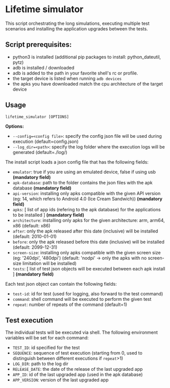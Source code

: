 # Lifetime simulator
This script orchestrating the long simulations, executing multiple test scenarios and installing 
the application upgrades between the tests.


## Script prerequisites:

- python3 is installed (additional pip packages to install: python_dateutil, pytz)
- adb is installed / downloaded
- adb is added to the path in your favorite shell's rc or profile.
- the target device is listed when running `adb devices` 
- the apks you have downloaded match the cpu architecture of the target device


## Usage

```
lifetime_simulator [OPTIONS]
```

__Options:__
- `--config=<config file>`: specify the config json file will be used during execution (default=config.json)
- `--log_dir=<path>`: specify the log folder where the execution logs will be generated (default=./log/)

The install script loads a json config file that has the following fields:
- `emulator`: true if you are using an emulated device, false if using usb __(mandatory field)__
- `apk-database`: path to the folder contains the json files with the apk database __(mandatory field)__
- `api-version`: installing only apks compatible with the given API version (eg: 14, which refers to Android 4.0 (Ice Cream Sandwich)) __(mandatory field)__
- `apks`: \[ list of app ids (refering to the apk database) for the applications to be installed ] __(mandatory field)__
- `architecture`: installing only apks for the given architecture: arm, arm64, x86 (default: x86)
- `after`: only the apk released after this date (inclusive) will be installed (default: 2010-01-01)
- `before`: only the apk released before this date (inclusive) will be installed (default: 2099-12-31)
- `screen-size`: installing only apks compatible with the given screen size (eg: '240dpi', '480dpi') (default: 'nodpi' -> only the apks with no screen-size limitation will be installed)
- `tests`: \[ list of test json objects will be executed between each apk install ] __(mandatory field)__


Each test json object can contain the following fields: 
- `test-id`: id for test (used for logging, also forward to the test command)
- `command`: shell command will be executed to perform the given test
- `repeat`: number of repeats of the command (default=1)


## Test execution

The individual tests will be executed via shell. The following environment variables will be set for each command:
- `TEST_ID`: id specified for the test
- `SEQUENCE`: sequence of test execution (starting from 0, used to distinguish between different executions if `repeat`>1)
- `LOG_DIR`: path to the log dir
- `RELEASE_DATE`: the date of the release of the last upgraded app
- `APP_ID`: id of the last upgraded app (used in the apk database) 
- `APP_VERSION`: version of the last upgraded app


